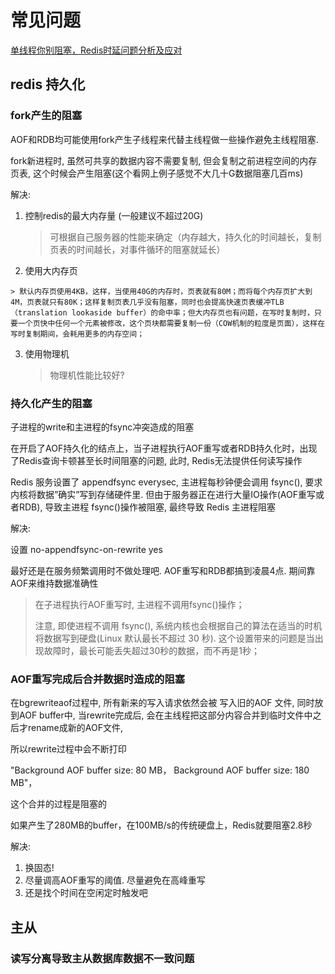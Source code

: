 # 常见问题

[单线程你别阻塞，Redis时延问题分析及应对](https://blog.csdn.net/liudong1105/article/details/50260841)



## redis 持久化

### fork产生的阻塞

AOF和RDB均可能使用fork产生子线程来代替主线程做一些操作避免主线程阻塞. 

fork新进程时, 虽然可共享的数据内容不需要复制, 但会复制之前进程空间的内存页表, 这个时候会产生阻塞(这个看网上例子感觉不大几十G数据阻塞几百ms)

解决: 

 1. 控制redis的最大内存量 (一般建议不超过20G)

    > 可根据自己服务器的性能来确定（内存越大，持久化的时间越长，复制页表的时间越长，对事件循环的阻塞就延长）  

 2.  使用大内存页

    > 默认内存页使用4KB，这样，当使用40G的内存时，页表就有80M；而将每个内存页扩大到4M，页表就只有80K；这样复制页表几乎没有阻塞，同时也会提高快速页表缓冲TLB（translation lookaside buffer）的命中率；但大内存页也有问题，在写时复制时，只要一个页快中任何一个元素被修改，这个页块都需要复制一份（COW机制的粒度是页面），这样在写时复制期间，会耗用更多的内存空间；

 3. 使用物理机

    > 物理机性能比较好?



### 持久化产生的阻塞

子进程的write和主进程的fsync冲突造成的阻塞

在开启了AOF持久化的结点上，当子进程执行AOF重写或者RDB持久化时，出现了Redis查询卡顿甚至长时间阻塞的问题, 此时, Redis无法提供任何读写操作

Redis 服务设置了 appendfsync everysec, 主进程每秒钟便会调用 fsync(),  要求内核将数据”确实”写到存储硬件里. 但由于服务器正在进行大量IO操作(AOF重写或者RDB), 导致主进程 fsync()操作被阻塞, 最终导致 Redis  主进程阻塞 

解决: 

设置 no-appendfsync-on-rewrite yes

最好还是在服务频繁调用时不做处理吧. AOF重写和RDB都搞到凌晨4点. 期间靠AOF来维持数据准确性

> 在子进程执行AOF重写时, 主进程不调用fsync()操作；
>
> 注意, 即使进程不调用 fsync(), 系统内核也会根据自己的算法在适当的时机将数据写到硬盘(Linux 默认最长不超过 30 秒).
> 这个设置带来的问题是当出现故障时，最长可能丢失超过30秒的数据，而不再是1秒；



### AOF重写完成后合并数据时造成的阻塞

在bgrewriteaof过程中, 所有新来的写入请求依然会被 写入旧的AOF 文件, 同时放到AOF buffer中, 当rewrite完成后, 会在主线程把这部分内容合并到临时文件中之后才rename成新的AOF文件,  

所以rewrite过程中会不断打印

"Background AOF buffer size: 80 MB， Background AOF buffer size: 180 MB"，

这个合并的过程是阻塞的

如果产生了280MB的buffer，在100MB/s的传统硬盘上，Redis就要阻塞2.8秒

解决: 

1. 换固态! 
2. 尽量调高AOF重写的阈值. 尽量避免在高峰重写
3. 还是找个时间在空闲定时触发吧



## 主从

### 读写分离导致主从数据库数据不一致问题



